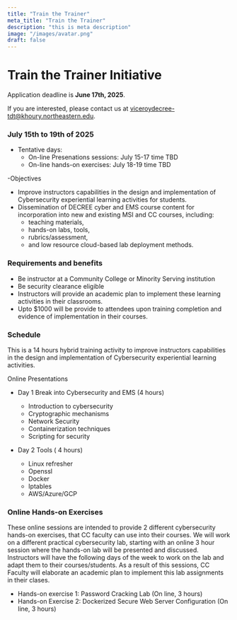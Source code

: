 ```yaml
---
title: "Train the Trainer"
meta_title: "Train the Trainer"
description: "this is meta description"
image: "/images/avatar.png"
draft: false
---
```


# Train the Trainer Initiative

Application deadline is **June 17th, 2025**.

If you are interested, please contact us at [viceroydecree-tdt@khoury.northeastern.edu](mailto:viceroydecree-tdt@khoury.northeastern.edu).


### July 15th to 19th of 2025
- Tentative days:
  - On-line Presenations sessions: July 15-17 time TBD
  - On-line hands-on exercises: July 18-19 time TBD

-Objectives
  - Improve instructors capabilities in the design and implementation of Cybersecurity experiential learning activities for students.
  - Dissemination of DECREE cyber and EMS course content for incorporation into new and existing MSI and CC courses, including:
    - teaching materials,
    - hands-on labs, tools,
    - rubrics/assessment,
    - and low resource cloud-based lab deployment methods.


### Requirements and benefits
- Be instructor at a Community College or Minority Serving institution
- Be security clearance eligible
- Instructors will provide an academic plan to implement these learning activities in their classrooms.
- Upto $1000 will be provide to attendees upon training completion and evidence of implementation in their courses.


### Schedule
This is a 14 hours hybrid training activity to improve instructors capabilities in the design and implementation of Cybersecurity experiential learning activities.

Online Presentations
- Day 1 Break into Cybersecurity and EMS (4 hours)
  - Introduction to cybersecurity
  - Cryptographic mechanisms
  - Network Security
  - Containerization techniques
  - Scripting for security

- Day 2 Tools ( 4 hours)
  - Linux refresher
  - Openssl
  - Docker
  - Iptables
  - AWS/Azure/GCP

### Online Hands-on Exercises
These online sessions are intended to provide 2 different cybersecurity hands-on exercises, that CC faculty can use into their courses. We will work on a different practical cybersecurity lab, starting with an online 3 hour session where the hands-on lab will be presented and discussed. Instructors will have the following days of the week to work on the lab and adapt them to their courses/students. As a result of this sessions, CC Faculty will elaborate an academic plan to implement this lab assignments in their clases.

- Hands-on exercise 1: Password Cracking Lab (On line, 3 hours)
- Hands-on Exercise 2: Dockerized Secure Web Server Configuration (On line, 3 hours)
